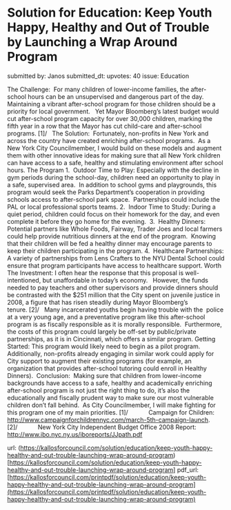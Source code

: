 # Solution for Education: Keep Youth Happy, Healthy and Out of Trouble by Launching a Wrap Around Program #

submitted by: Janos
submitted_dt: 
upvotes: 40
issue: Education

The Challenge:  For many children of lower-income families, the after-school hours can be an unsupervised and dangerous part of the day. Maintaining a vibrant after-school program for those children should be a priority for local government.   Yet Mayor Bloomberg’s latest budget would cut after-school program capacity for over 30,000 children, marking the fifth year in a row that the Mayor has cut child-care and after-school programs. [1]/  
The Solution:  Fortunately, non-profits in New York and across the country have created enriching after-school programs.  As a New York City Councilmember, I would build on these models and augment them with other innovative ideas for making sure that all New York children can have access to a safe, healthy and stimulating environment after school hours.
The Program
1.  Outdoor Time to Play: Especially with the decline in gym periods during the school-day, children need an opportunity to play in a safe, supervised area.  In addition to school gyms and playgrounds, this program would seek the Parks Department’s cooperation in providing schools access to after-school park space.  Partnerships could include the PAL or local professional sports teams.
2.  Indoor Time to Study: During a quiet period, children could focus on their homework for the day, and even complete it before they go home for the evening. 
3.  Healthy Dinners: Potential partners like Whole Foods, Fairway, Trader Joes and local farmers could help provide nutritious dinners at the end of the program.  Knowing that their children will be fed a healthy dinner may encourage parents to keep their children participating in the program.
4.  Healthcare Partnerships: A variety of partnerships from Lens Crafters to the NYU Dental School could ensure that program participants have access to healthcare support.
Worth The Investment: I often hear the response that this proposal is well-intentioned, but unaffordable in today’s economy.   However, the funds needed to pay teachers and other supervisors and provide dinners should be contrasted with the $251 million that the City spent on juvenile justice in 2008, a figure that has risen steadily during Mayor Bloomberg’s tenure. [2]/   Many incarcerated youths begin having trouble with the  police at a very young age, and a preventative program like this after-school program is as fiscally responsible as it is morally responsible.  Furthermore, the costs of this program could largely be off-set by public/private partnerships, as it is in Cincinnati, which offers a similar program.
Getting Started: This program would likely need to begin as a pilot program.  Additionally, non-profits already engaging in similar work could apply for City support to augment their existing programs (for example, an organization that provides after-school tutoring could enroll in Healthy Dinners). 
Conclusion:  Making sure that children from lower-income backgrounds have access to a safe, healthy and academically enriching after-school program is not just the right thing to do, it’s also the educationally and fiscally prudent way to make sure our most vulnerable children don’t fall behind.  As City Councilmember, I will make fighting for this program one of my main priorities.
[1]/            Campaign for Children: http://www.campaignforchildrennyc.com/march-5th-campaign-launch.
[2]/            New York City Independent Budget Office 2008 Report: http://www.ibo.nyc.ny.us/iboreports/JJpath.pdf

url: (https://kallosforcouncil.com/solution/education/keep-youth-happy-healthy-and-out-trouble-launching-wrap-around-program)[https://kallosforcouncil.com/solution/education/keep-youth-happy-healthy-and-out-trouble-launching-wrap-around-program]
pdf_url: [https://kallosforcouncil.com/printpdf/solution/education/keep-youth-happy-healthy-and-out-trouble-launching-wrap-around-program](https://kallosforcouncil.com/printpdf/solution/education/keep-youth-happy-healthy-and-out-trouble-launching-wrap-around-program)
